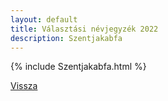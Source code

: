 ```yaml
---
layout: default
title: Választási névjegyzék 2022
description: Szentjakabfa
---
```


{% include Szentjakabfa.html %}

[Vissza](./)